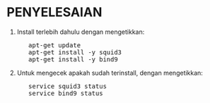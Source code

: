 # PENYELESAIAN
1. Install terlebih dahulu dengan mengetikkan:
      <pre>   apt-get update
      apt-get install -y squid3
      apt-get install -y bind9</pre>

2. Untuk mengecek apakah sudah terinstall, dengan mengetikkan:
      <pre>   service squid3 status
      service bind9 status</pre>
